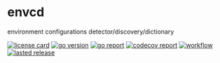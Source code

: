 # envcd

environment configurations detector/discovery/dictionary

[![license card](https://img.shields.io/badge/License-Apache%202.0-brightgreen.svg?label=license)](https://github.com/openingo/envcd/blob/main/LICENSE)
[![go version](https://img.shields.io/github/go-mod/go-version/openingo/envcd)](#)
[![go report](https://goreportcard.com/badge/github.com/openingo/envcd)](https://goreportcard.com/report/github.com/openingo/envcd)
[![codecov report](https://codecov.io/gh/openingo/envcd/branch/main/graph/badge.svg)](https://codecov.io/gh/openingo/envcd)
[![workflow](https://github.com/openingo/envcd/actions/workflows/go.yml/badge.svg?event=push)](#)
[![lasted release](https://img.shields.io/github/v/release/openingo/envcd?label=lasted)](https://github.com/openingo/envcd/releases)



